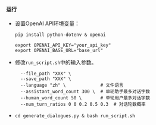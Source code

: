 #### 运行
* 设置OpenAI API环境变量：
    
    `pip install python-dotenv & openai`
    ```
    export OPENAI_API_KEY="your_api_key"
    export OPENAI_BASE_URL="base_url"
    ```
* 修改`run_script.sh`中的输入参数。
  ```
    --file_path "XXX" \  
    --save_path "XXX" \
    --language "zh" \             # 文件语言
    --assistant_word_count 300 \  # 单轮助手最多对话字数
    --human_word_count 50 \       # 单轮用户最多对话字数
    --num_turn_ratios 0 0 0.2 0.5 0.3  # 对话轮数概率
  ```

* `cd generate_dialogues.py & bash run_script.sh`
